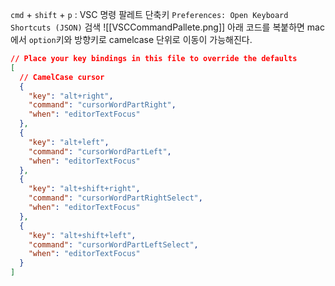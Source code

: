 `cmd` + `shift` + `p` : VSC 명령 팔레트 단축키
`Preferences: Open Keyboard Shortcuts (JSON)` 검색
 ![[VSCCommandPallete.png]]
아래 코드를 복붙하면 mac에서 `option`키와  방향키로 camelcase 단위로 이동이 가능해진다.
``` json
// Place your key bindings in this file to override the defaults
[
  // CamelCase cursor
  {
    "key": "alt+right",
    "command": "cursorWordPartRight",
    "when": "editorTextFocus"
  },
  {
    "key": "alt+left",
    "command": "cursorWordPartLeft",
    "when": "editorTextFocus"
  },
  {
    "key": "alt+shift+right",
    "command": "cursorWordPartRightSelect",
    "when": "editorTextFocus"
  },
  {
    "key": "alt+shift+left",
    "command": "cursorWordPartLeftSelect",
    "when": "editorTextFocus"
  }
]
```

